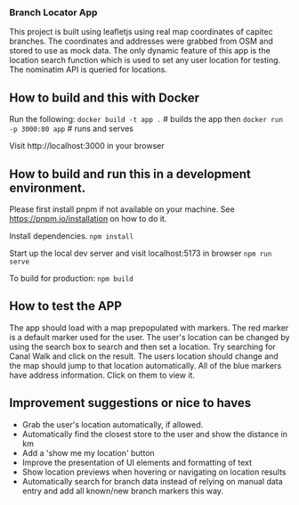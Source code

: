 ### Branch Locator App
This project is built using leafletjs using real map coordinates of capitec branches. The coordinates and addresses were grabbed from OSM and stored to use as mock data. The only dynamic feature of this app is the location search function which is used to set any user location for testing. The nominatim API is queried for locations.

## How to build and this with Docker
Run the following:
`docker build -t app .` # builds the app
then 
`docker run -p 3000:80 app` # runs and serves

Visit http://localhost:3000 in your browser

## How to build and run this in a development environment.
Please first install pnpm if not available on your machine. 
See https://pnpm.io/installation on how to do it.

Install dependencies. 
`npm install`

Start up the local dev server and visit localhost:5173 in browser
`npm run serve`

To build for production:
`npm build`


## How to test the APP

The app should load with a map prepopulated with markers. The red marker is a default marker used for the user. The user's location can be changed by using the search box to search and then set a location. Try searching for Canal Walk and click on the result. The users location should change and the map should jump to that location automatically. All of the blue markers have address information. Click on them to view it.


## Improvement suggestions or nice to haves
- Grab the user's location automatically, if allowed.
- Automatically find the closest store to the user and show the distance in km
- Add a 'show me my location' button
- Improve the presentation of UI elements and formatting of text
- Show location previews when hovering or navigating on location results
- Automatically search for branch data instead of relying on manual data entry and add all known/new branch markers this way.